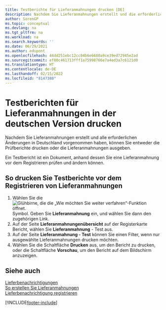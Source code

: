 ```yaml
---
title: Testberichte für Lieferanmahnungen drucken [DE]
description: Nachdem Sie Lieferanmahnungen erstellt und die erforderlichen Änderungen in Deutschland vorgenommen haben, können Sie entweder die Prüfberichte drucken oder die Lieferanmahnungen ausgeben.
author: SorenGP
ms.topic: conceptual
ms.devlang: na
ms.tgt_pltfrm: na
ms.workload: na
ms.search.keywords: ''
ms.date: 06/29/2021
ms.author: edupont
ms.openlocfilehash: 44dd251ebc12cc04b6e6680a9ce39ed72945e2ad
ms.sourcegitcommit: ef80c461713fff1a75998766e7a4ed3a7c6121d0
ms.translationtype: HT
ms.contentlocale: de-DE
ms.lasthandoff: 02/15/2022
ms.locfileid: "8147380"
---
```

# <a name="print-test-reports-for-delivery-reminders-in-the-german-version"></a>Testberichten für Lieferanmahnungen in der deutschen Version drucken

Nachdem Sie Lieferanmahnungen erstellt und alle erforderlichen Änderungen in Deutschland vorgenommen haben, können Sie entweder die Prüfberichte drucken oder die Lieferanmahnungen ausgeben.  

Ein Testbericht ist ein Dokument, anhand dessen Sie eine Lieferanmahnung vor dem Registrieren prüfen und ändern können.  

## <a name="to-print-test-reports-before-issuing-delivery-reminders"></a>So drucken Sie Testberichte vor dem Registrieren von Lieferanmahnungen  

1.  Wählen Sie die ![Glühbirne, die die „Wie möchten Sie weiter verfahren“-Funktion öffnet.](../../media/ui-search/search_small.png "Sagen Sie mir, was Sie tun wollen") Symbol. Geben Sie **Lieferanmahnung** ein, und wählen Sie dann den zugehörigen Link.  
2.  Auf der Seite **Lieferanmahnungenübersicht** auf der Registerkarte Bericht, wählen Sie **Lieferanmahnung** - Test aus.  
3.  Auf der Seite **Lieferanmahnung - Test** können Sie einen Filter, wenn nur ausgewählte Lieferanmahnungen drucken möchten.  
4.  Wählen Sie die Schaltfläche **Drucken** aus, um den Bericht zu drucken, oder die Schaltfläche **Vorschau**, um den Bericht auf dem Bildschirm anzuzeigen.  

## <a name="see-also"></a>Siehe auch  
 [Lieferbenachrichtigungen](delivery-reminders.md)   
 [So erstellen Sie Lieferanmahnungen](how-to-generate-delivery-reminders.md)   
 [Lieferbenachrichtigung registrieren](how-to-issue-delivery-reminders.md)


[!INCLUDE[footer-include](../../includes/footer-banner.md)]